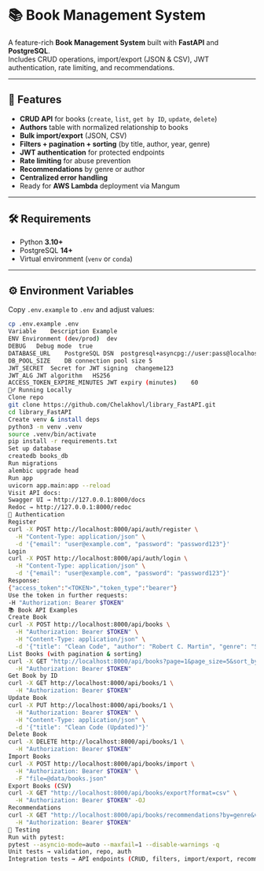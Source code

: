 # 📚 Book Management System

A feature-rich **Book Management System** built with **FastAPI** and **PostgreSQL**.  
Includes CRUD operations, import/export (JSON & CSV), JWT authentication, rate limiting, and recommendations.

---

## 🚀 Features

- **CRUD API** for books (`create`, `list`, `get by ID`, `update`, `delete`)  
- **Authors** table with normalized relationship to books  
- **Bulk import/export** (JSON, CSV)  
- **Filters + pagination + sorting** (by title, author, year, genre)  
- **JWT authentication** for protected endpoints  
- **Rate limiting** for abuse prevention  
- **Recommendations** by genre or author  
- **Centralized error handling**  
- Ready for **AWS Lambda** deployment via Mangum  

---

## 🛠️ Requirements

- Python **3.10+**  
- PostgreSQL **14+**  
- Virtual environment (`venv` or `conda`)  

---

## ⚙️ Environment Variables

Copy `.env.example` to `.env` and adjust values:

```bash
cp .env.example .env
Variable	Description	Example
ENV	Environment (dev/prod)	dev
DEBUG	Debug mode	true
DATABASE_URL	PostgreSQL DSN	postgresql+asyncpg://user:pass@localhost:5432/books_db
DB_POOL_SIZE	DB connection pool size	5
JWT_SECRET	Secret for JWT signing	changeme123
JWT_ALG	JWT algorithm	HS256
ACCESS_TOKEN_EXPIRE_MINUTES	JWT expiry (minutes)	60
🏃‍♂️ Running Locally
Clone repo
git clone https://github.com/Chelakhovl/library_FastAPI.git
cd library_FastAPI
Create venv & install deps
python3 -m venv .venv
source .venv/bin/activate
pip install -r requirements.txt
Set up database
createdb books_db
Run migrations
alembic upgrade head
Run app
uvicorn app.main:app --reload
Visit API docs:
Swagger UI → http://127.0.0.1:8000/docs
Redoc → http://127.0.0.1:8000/redoc
🔑 Authentication
Register
curl -X POST http://localhost:8000/api/auth/register \
  -H "Content-Type: application/json" \
  -d '{"email": "user@example.com", "password": "password123"}'
Login
curl -X POST http://localhost:8000/api/auth/login \
  -H "Content-Type: application/json" \
  -d '{"email": "user@example.com", "password": "password123"}'
Response:
{"access_token":"<TOKEN>","token_type":"bearer"}
Use the token in further requests:
-H "Authorization: Bearer $TOKEN"
📚 Book API Examples
Create Book
curl -X POST http://localhost:8000/api/books \
  -H "Authorization: Bearer $TOKEN" \
  -H "Content-Type: application/json" \
  -d '{"title": "Clean Code", "author": "Robert C. Martin", "genre": "Science", "published_year": 2008}'
List Books (with pagination & sorting)
curl -X GET "http://localhost:8000/api/books?page=1&page_size=5&sort_by=title&sort_order=asc" \
  -H "Authorization: Bearer $TOKEN"
Get Book by ID
curl -X GET http://localhost:8000/api/books/1 \
  -H "Authorization: Bearer $TOKEN"
Update Book
curl -X PUT http://localhost:8000/api/books/1 \
  -H "Authorization: Bearer $TOKEN" \
  -H "Content-Type: application/json" \
  -d '{"title": "Clean Code (Updated)"}'
Delete Book
curl -X DELETE http://localhost:8000/api/books/1 \
  -H "Authorization: Bearer $TOKEN"
Import Books
curl -X POST http://localhost:8000/api/books/import \
  -H "Authorization: Bearer $TOKEN" \
  -F "file=@data/books.json"
Export Books (CSV)
curl -X GET "http://localhost:8000/api/books/export?format=csv" \
  -H "Authorization: Bearer $TOKEN" -OJ
Recommendations
curl -X GET "http://localhost:8000/api/books/recommendations?by=genre&value=Fiction&limit=3" \
  -H "Authorization: Bearer $TOKEN"
🧪 Testing
Run with pytest:
pytest --asyncio-mode=auto --maxfail=1 --disable-warnings -q
Unit tests → validation, repo, auth
Integration tests → API endpoints (CRUD, filters, import/export, recommendations)
